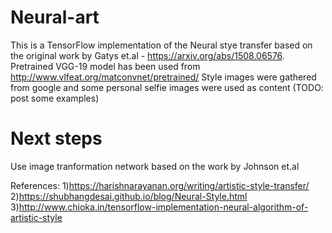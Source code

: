# Neural-art

This is a TensorFlow implementation of the Neural stye transfer based on the original work by Gatys et.al - https://arxiv.org/abs/1508.06576. 
Pretrained VGG-19 model has been used from http://www.vlfeat.org/matconvnet/pretrained/
Style images were gathered from google and some personal selfie images were used as content (TODO: post some examples)

# Next steps
Use image tranformation network based on the work by Johnson et.al 


References:
1)https://harishnarayanan.org/writing/artistic-style-transfer/
2)https://shubhangdesai.github.io/blog/Neural-Style.html
3)http://www.chioka.in/tensorflow-implementation-neural-algorithm-of-artistic-style

